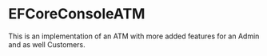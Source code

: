 # EFCoreConsoleATM
This is an implementation of an ATM with more added features for an Admin and as well Customers.
